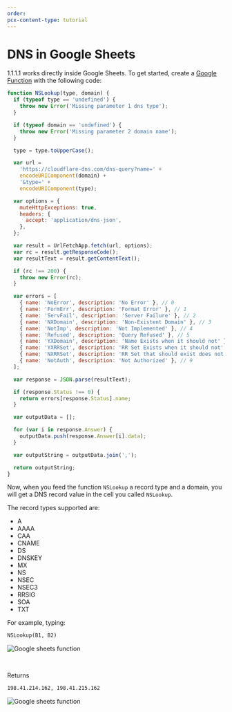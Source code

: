 ```yaml
---
order:
pcx-content-type: tutorial
---
```


# DNS in Google Sheets

1.1.1.1 works directly inside Google Sheets. To get started, create a [Google Function](https://developers.google.com/apps-script/guides/sheets/functions) with the following code:

```js
function NSLookup(type, domain) {
  if (typeof type == 'undefined') {
    throw new Error('Missing parameter 1 dns type');
  }

  if (typeof domain == 'undefined') {
    throw new Error('Missing parameter 2 domain name');
  }

  type = type.toUpperCase();

  var url =
    'https://cloudflare-dns.com/dns-query?name=' +
    encodeURIComponent(domain) +
    '&type=' +
    encodeURIComponent(type);

  var options = {
    muteHttpExceptions: true,
    headers: {
      accept: 'application/dns-json',
    },
  };

  var result = UrlFetchApp.fetch(url, options);
  var rc = result.getResponseCode();
  var resultText = result.getContentText();

  if (rc !== 200) {
    throw new Error(rc);
  }

  var errors = [
    { name: 'NoError', description: 'No Error' }, // 0
    { name: 'FormErr', description: 'Format Error' }, // 1
    { name: 'ServFail', description: 'Server Failure' }, // 2
    { name: 'NXDomain', description: 'Non-Existent Domain' }, // 3
    { name: 'NotImp', description: 'Not Implemented' }, // 4
    { name: 'Refused', description: 'Query Refused' }, // 5
    { name: 'YXDomain', description: 'Name Exists when it should not' }, // 6
    { name: 'YXRRSet', description: 'RR Set Exists when it should not' }, // 7
    { name: 'NXRRSet', description: 'RR Set that should exist does not' }, // 8
    { name: 'NotAuth', description: 'Not Authorized' }, // 9
  ];

  var response = JSON.parse(resultText);

  if (response.Status !== 0) {
    return errors[response.Status].name;
  }

  var outputData = [];

  for (var i in response.Answer) {
    outputData.push(response.Answer[i].data);
  }

  var outputString = outputData.join(',');

  return outputString;
}
```

Now, when you feed the function `NSLookup` a record type and a domain, you will get a DNS record value in the cell you called `NSLookup`.

The record types supported are:

- A
- AAAA
- CAA
- CNAME
- DS
- DNSKEY
- MX
- NS
- NSEC
- NSEC3
- RRSIG
- SOA
- TXT

For example, typing:

```txt
NSLookup(B1, B2)
```

<div class="medium-img">

![Google sheets function](/1.1.1.1/static/google-sheet-function.png)

</div>

<br />

Returns

```txt
198.41.214.162, 198.41.215.162
```

<div class="medium-img">

![Google sheets function](/1.1.1.1/static/google-sheet-result.png)

</div>
